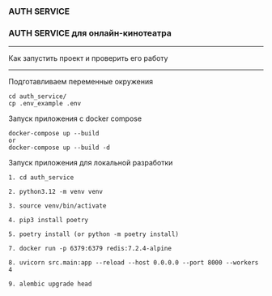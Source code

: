 ### AUTH SERVICE

### AUTH SERVICE для онлайн-кинотеатра

____________________________________________________________________________
Как запустить проект и проверить его работу
____________________________________________________________________________
 
Подготавливаем переменные окружения
```
cd auth_service/
cp .env_example .env
```

Запуск приложения с docker compose
```
docker-compose up --build
or
docker-compose up --build -d
```

Запуск приложения для локальной разработки
```
1. cd auth_service

2. python3.12 -m venv venv

3. source venv/bin/activate

4. pip3 install poetry

5. poetry install (or python -m poetry install)

7. docker run -p 6379:6379 redis:7.2.4-alpine
 
8. uvicorn src.main:app --reload --host 0.0.0.0 --port 8000 --workers 4

9. alembic upgrade head
```